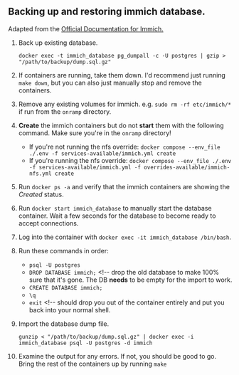 ## Backing up and restoring immich database.

Adapted from the [Official Documentation for Immich.](https://immich.app/docs/administration/backup-and-restore)

1. Back up existing database.
   
    `docker exec -t immich_database pg_dumpall -c -U postgres | gzip > "/path/to/backup/dump.sql.gz"`
2. If containers are running, take them down. I'd recommend just running `make down`, but you can also just manually stop and remove the containers.
3. Remove any existing volumes for immich. e.g. `sudo rm -rf etc/immich/*` if run from the `onramp` directory.
4. **Create** the immich containers but do not **start** them with the following command. Make sure you're in the `onramp` directory!
    * If you're not running the nfs override: `docker compose --env_file ./.env -f services-available/immich.yml create`
    * If you're running the nfs override: `docker compose --env_file ./.env -f services-available/immich.yml -f overrides-available/immich-nfs.yml create`
5. Run `docker ps -a` and verify that the immich containers are showing the *Created* status.
6. Run `docker start immich_database` to manually start the database container. Wait a few seconds for the database to become ready to accept connections.
7. Log into the container with `docker exec -it immich_database /bin/bash`.
8. Run these commands in order:
    * `psql -U postgres`
    * `DROP DATABASE immich;` <!-- drop the old database to make 100% sure that it's gone. The DB **needs** to be empty for the import to work.
    * `CREATE DATABASE immich;`
    * `\q`
    * `exit` <!-- should drop you out of the container entirely and put you back into your normal shell.
9. Import the database dump file.
    
    `gunzip < "/path/to/backup/dump.sql.gz" | docker exec -i immich_database psql -U postgres -d immich`
10. Examine the output for any errors. If not, you should be good to go. Bring the rest of the containers up by running
    `make`
